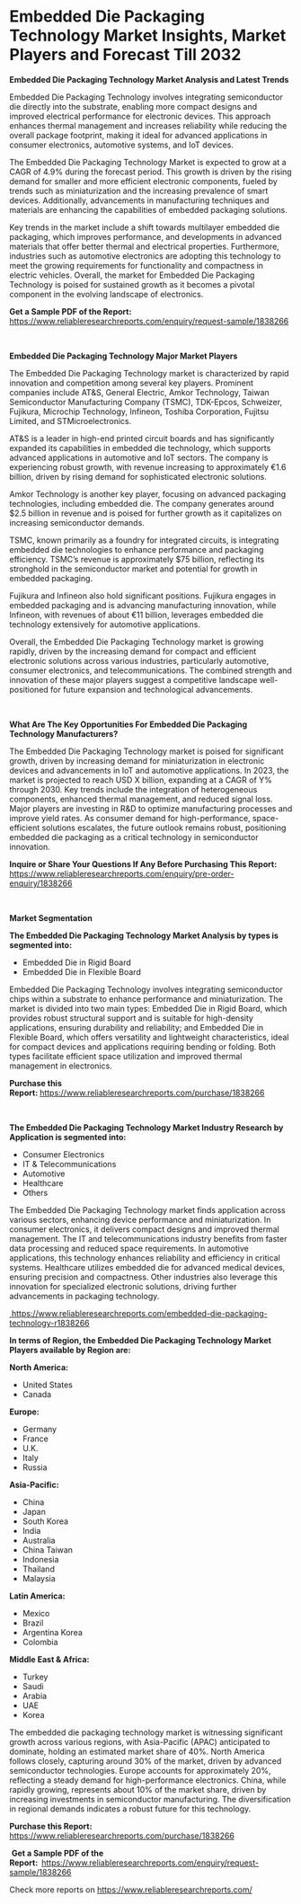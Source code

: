 <p><h1>Embedded Die Packaging Technology Market Insights, Market Players and Forecast Till 2032</h1></p><p><strong>Embedded Die Packaging Technology Market Analysis and Latest Trends</strong></p>
<p><p>Embedded Die Packaging Technology involves integrating semiconductor die directly into the substrate, enabling more compact designs and improved electrical performance for electronic devices. This approach enhances thermal management and increases reliability while reducing the overall package footprint, making it ideal for advanced applications in consumer electronics, automotive systems, and IoT devices.</p><p>The Embedded Die Packaging Technology Market is expected to grow at a CAGR of 4.9% during the forecast period. This growth is driven by the rising demand for smaller and more efficient electronic components, fueled by trends such as miniaturization and the increasing prevalence of smart devices. Additionally, advancements in manufacturing techniques and materials are enhancing the capabilities of embedded packaging solutions.</p><p>Key trends in the market include a shift towards multilayer embedded die packaging, which improves performance, and developments in advanced materials that offer better thermal and electrical properties. Furthermore, industries such as automotive electronics are adopting this technology to meet the growing requirements for functionality and compactness in electric vehicles. Overall, the market for Embedded Die Packaging Technology is poised for sustained growth as it becomes a pivotal component in the evolving landscape of electronics.</p></p>
<p><strong>Get a Sample PDF of the Report:&nbsp;</strong> <a href="https://www.reliableresearchreports.com/enquiry/request-sample/1838266?utm_campaign=2030&utm_medium=2&utm_source=Github&utm_content=ia&utm_term=11032025&utm_id=embedded-die-packaging-technology">https://www.reliableresearchreports.com/enquiry/request-sample/1838266</a></p>
<p>&nbsp;</p>
<p><strong>Embedded Die Packaging Technology Major Market Players</strong></p>
<p><p>The Embedded Die Packaging Technology market is characterized by rapid innovation and competition among several key players. Prominent companies include AT&S, General Electric, Amkor Technology, Taiwan Semiconductor Manufacturing Company (TSMC), TDK-Epcos, Schweizer, Fujikura, Microchip Technology, Infineon, Toshiba Corporation, Fujitsu Limited, and STMicroelectronics.</p><p>AT&S is a leader in high-end printed circuit boards and has significantly expanded its capabilities in embedded die technology, which supports advanced applications in automotive and IoT sectors. The company is experiencing robust growth, with revenue increasing to approximately €1.6 billion, driven by rising demand for sophisticated electronic solutions.</p><p>Amkor Technology is another key player, focusing on advanced packaging technologies, including embedded die. The company generates around $2.5 billion in revenue and is poised for further growth as it capitalizes on increasing semiconductor demands.</p><p>TSMC, known primarily as a foundry for integrated circuits, is integrating embedded die technologies to enhance performance and packaging efficiency. TSMC’s revenue is approximately $75 billion, reflecting its stronghold in the semiconductor market and potential for growth in embedded packaging.</p><p>Fujikura and Infineon also hold significant positions. Fujikura engages in embedded packaging and is advancing manufacturing innovation, while Infineon, with revenues of about €11 billion, leverages embedded die technology extensively for automotive applications.</p><p>Overall, the Embedded Die Packaging Technology market is growing rapidly, driven by the increasing demand for compact and efficient electronic solutions across various industries, particularly automotive, consumer electronics, and telecommunications. The combined strength and innovation of these major players suggest a competitive landscape well-positioned for future expansion and technological advancements.</p></p>
<p>&nbsp;</p>
<p><strong>What Are The Key Opportunities For Embedded Die Packaging Technology Manufacturers?</strong></p>
<p><p>The Embedded Die Packaging Technology market is poised for significant growth, driven by increasing demand for miniaturization in electronic devices and advancements in IoT and automotive applications. In 2023, the market is projected to reach USD X billion, expanding at a CAGR of Y% through 2030. Key trends include the integration of heterogeneous components, enhanced thermal management, and reduced signal loss. Major players are investing in R&D to optimize manufacturing processes and improve yield rates. As consumer demand for high-performance, space-efficient solutions escalates, the future outlook remains robust, positioning embedded die packaging as a critical technology in semiconductor innovation.</p></p>
<p><strong>Inquire or Share Your Questions If Any Before Purchasing This Report:</strong> <a href="https://www.reliableresearchreports.com/enquiry/pre-order-enquiry/1838266?utm_campaign=2030&utm_medium=2&utm_source=Github&utm_content=ia&utm_term=11032025&utm_id=embedded-die-packaging-technology">https://www.reliableresearchreports.com/enquiry/pre-order-enquiry/1838266</a></p>
<p>&nbsp;</p>
<p><strong>Market Segmentation</strong></p>
<p><strong>The Embedded Die Packaging Technology Market Analysis by types is segmented into:</strong></p>
<p><ul><li>Embedded Die in Rigid Board</li><li>Embedded Die in Flexible Board</li></ul></p>
<p><p>Embedded Die Packaging Technology involves integrating semiconductor chips within a substrate to enhance performance and miniaturization. The market is divided into two main types: Embedded Die in Rigid Board, which provides robust structural support and is suitable for high-density applications, ensuring durability and reliability; and Embedded Die in Flexible Board, which offers versatility and lightweight characteristics, ideal for compact devices and applications requiring bending or folding. Both types facilitate efficient space utilization and improved thermal management in electronics.</p></p>
<p><strong>Purchase this Report:&nbsp;</strong><a href="https://www.reliableresearchreports.com/purchase/1838266?utm_campaign=2030&utm_medium=2&utm_source=Github&utm_content=ia&utm_term=11032025&utm_id=embedded-die-packaging-technology">https://www.reliableresearchreports.com/purchase/1838266</a></p>
<p>&nbsp;</p>
<p><strong>The Embedded Die Packaging Technology Market Industry Research by Application is segmented into:</strong></p>
<p><ul><li>Consumer Electronics</li><li>IT & Telecommunications</li><li>Automotive</li><li>Healthcare</li><li>Others</li></ul></p>
<p><p>The Embedded Die Packaging Technology market finds application across various sectors, enhancing device performance and miniaturization. In consumer electronics, it delivers compact designs and improved thermal management. The IT and telecommunications industry benefits from faster data processing and reduced space requirements. In automotive applications, this technology enhances reliability and efficiency in critical systems. Healthcare utilizes embedded die for advanced medical devices, ensuring precision and compactness. Other industries also leverage this innovation for specialized electronic solutions, driving further advancements in packaging technology.</p></p>
<p><a href="https://www.reliableresearchreports.com/embedded-die-packaging-technology-r1838266?utm_campaign=2030&utm_medium=2&utm_source=Github&utm_content=ia&utm_term=11032025&utm_id=embedded-die-packaging-technology">&nbsp;https://www.reliableresearchreports.com/embedded-die-packaging-technology-r1838266</a></p>
<p><strong>In terms of Region, the Embedded Die Packaging Technology Market Players available by Region are:</strong></p>
<p>
    <p> <strong> North America: </strong>
        <ul>
            <li>United States</li>
            <li>Canada</li>
        </ul>
        </p> 
    <p> <strong> Europe: </strong>
        <ul>
            <li>Germany</li>
            <li>France</li>
            <li>U.K.</li>
            <li>Italy</li>
            <li>Russia</li>
        </ul>
        </p> 
    <p> <strong> Asia-Pacific: </strong>
        <ul>
            <li>China</li>
            <li>Japan</li>
            <li>South Korea</li>
            <li>India</li>
            <li>Australia</li>
            <li>China Taiwan</li>
            <li>Indonesia</li>
            <li>Thailand</li>
            <li>Malaysia</li>
        </ul>
        </p> 
    <p> <strong> Latin America: </strong>
        <ul>
            <li>Mexico</li>
            <li>Brazil</li>
            <li>Argentina Korea</li>
            <li>Colombia</li>
        </ul>
        </p> 
    <p> <strong> Middle East & Africa: </strong>
        <ul>
            <li>Turkey</li>
            <li>Saudi</li>
            <li>Arabia</li>
            <li>UAE</li>
            <li>Korea</li>
        </ul>
    </p>
    </p>
<p><p>The embedded die packaging technology market is witnessing significant growth across various regions, with Asia-Pacific (APAC) anticipated to dominate, holding an estimated market share of 40%. North America follows closely, capturing around 30% of the market, driven by advanced semiconductor technologies. Europe accounts for approximately 20%, reflecting a steady demand for high-performance electronics. China, while rapidly growing, represents about 10% of the market share, driven by increasing investments in semiconductor manufacturing. The diversification in regional demands indicates a robust future for this technology.</p></p>
<p><strong>Purchase this Report: </strong><a href="https://www.reliableresearchreports.com/purchase/1838266?utm_campaign=2030&utm_medium=2&utm_source=Github&utm_content=ia&utm_term=11032025&utm_id=embedded-die-packaging-technology">https://www.reliableresearchreports.com/purchase/1838266</a></p>
<p>&nbsp;<strong>Get a Sample PDF of the Report:&nbsp;&nbsp;</strong><a href="https://www.reliableresearchreports.com/enquiry/request-sample/1838266?utm_campaign=2030&utm_medium=2&utm_source=Github&utm_content=ia&utm_term=11032025&utm_id=embedded-die-packaging-technology">https://www.reliableresearchreports.com/enquiry/request-sample/1838266</a></p>
<p><strong></strong></p>
<p>Check more reports on <a href="https://www.reliableresearchreports.com/?utm_campaign=2030&utm_medium=2&utm_source=Github&utm_content=ia&utm_term=11032025&utm_id=embedded-die-packaging-technology">https://www.reliableresearchreports.com/</a></p>